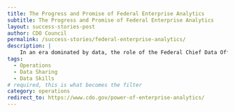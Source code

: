 ```yaml
---
title: The Progress and Promise of Federal Enterprise Analytics
subtitle: The Progress and Promise of Federal Enterprise Analytics
layout: success-stories-post
author: CDO Council
permalink: /success-stories/federal-enterprise-analytics/
description: |
    In an era dominated by data, the role of the Federal Chief Data Officer (CDO) has emerged as pivotal and transformational, especially in the strategic management and utilization of data. This report examines success factors in implementing enterprise analytics across CFO Act agencies. 
tags:
  - Operations
  - Data Sharing
  - Data Skills
# required, this is what becomes the filter
category: operations
redirect_to: https://www.cdo.gov/power-of-enterprise-analytics/ 
---
```

